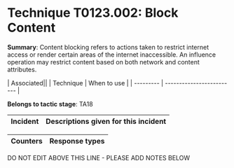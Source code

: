 # Technique T0123.002: Block Content

**Summary**: Content blocking refers to actions taken to restrict internet access or render certain areas of the internet inaccessible. An influence operation may restrict content based on both network and content attributes.


| Associated||
| Technique | When to use |
| --------- | ------------------------- |


**Belongs to tactic stage**: TA18


| Incident | Descriptions given for this incident |
| -------- | -------------------- |



| Counters | Response types |
| -------- | -------------- |


DO NOT EDIT ABOVE THIS LINE - PLEASE ADD NOTES BELOW